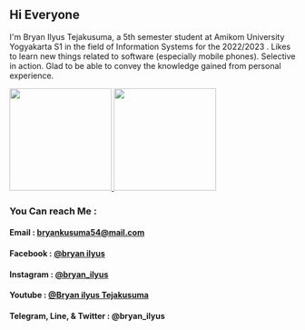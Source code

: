 
## Hi Everyone
I'm Bryan Ilyus Tejakusuma, a 5th semester
student at Amikom University Yogyakarta S1
in the field of Information Systems for the 2022/2023 . Likes to learn new things related to
software (especially mobile phones).
Selective in action. Glad to be able to convey
the knowledge gained from personal
experience.

<p align="left">
<a href="https://github.com/KagayakuMirai54">
  <img height="180em" src="https://github-readme-stats-eight-theta.vercel.app/api?username=KagayakuMirai54&show_icons=true&theme=algolia&include_all_commits=true&count_private=true"/>
  <img height="180em" src="https://github-readme-stats-eight-theta.vercel.app/api/top-langs/?username=KagayakuMirai54&layout=compact&langs_count=8&theme=algolia"/>
</a>
</p>

### You Can reach Me :
#### Email     : [bryankusuma54@mail.com](bryankusuma54@gmail.com)
#### Facebook  : [@bryan ilyus](https://id-id.facebook.com/bryan.kusuma354)
#### Instagram : [@bryan_ilyus](https://www.instagram.com/bryan_ilyus/?hl=en)
#### Youtube   : [@Bryan ilyus Tejakusuma](https://www.youtube.com/channel/UCd6ydXZ-QCLYqtjLseM3sXA/videos?app=desktop)
#### Telegram, Line, & Twitter : @bryan_ilyus

<!--
**KagayakuMirai54/KagayakuMirai54** is a ✨ _special_ ✨ repository because its `README.md` (this file) appears on your GitHub profile.

Here are some ideas to get you started:

- 🔭 I’m currently working on ...
- 🌱 I’m currently learning ...
- 👯 I’m looking to collaborate on ...
- 🤔 I’m looking for help with ...
- 💬 Ask me about ...
- 📫 How to reach me: ...
- 😄 Pronouns: ...
- ⚡ Fun fact: ...
-->
